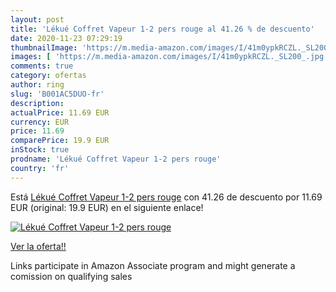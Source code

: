 ```yaml
---
layout: post
title: 'Lékué Coffret Vapeur 1-2 pers rouge al 41.26 % de descuento'
date: 2020-11-23 07:29:19
thumbnailImage: 'https://m.media-amazon.com/images/I/41m0ypkRCZL._SL200_.jpg'
images: [ 'https://m.media-amazon.com/images/I/41m0ypkRCZL._SL200_.jpg' ]
comments: true
category: ofertas
author: ring
slug: 'B001AC5DUO-fr'
description:
actualPrice: 11.69 EUR
currency: EUR
price: 11.69
comparePrice: 19.9 EUR
inStock: true
prodname: 'Lékué Coffret Vapeur 1-2 pers rouge'
country: 'fr'
---
```


Está [Lékué Coffret Vapeur 1-2 pers rouge](https://www.amazon.fr/dp/B001AC5DUO/?tag=tolees0d-21) con 41.26 de descuento por 11.69 EUR (original: 19.9 EUR) en el siguiente enlace!

[![Lékué Coffret Vapeur 1-2 pers rouge](https://m.media-amazon.com/images/I/41m0ypkRCZL._SL200_.jpg)](https://www.amazon.fr/dp/B001AC5DUO/?tag=tolees0d-21)

[Ver la oferta!!](https://www.amazon.fr/dp/B001AC5DUO/?tag=tolees0d-21)

Links participate in Amazon Associate program and might generate a comission on qualifying sales



